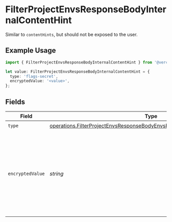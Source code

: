 # FilterProjectEnvsResponseBodyInternalContentHint

Similar to `contentHints`, but should not be exposed to the user.

## Example Usage

```typescript
import { FilterProjectEnvsResponseBodyInternalContentHint } from '@vercel/client/models/operations';

let value: FilterProjectEnvsResponseBodyInternalContentHint = {
  type: 'flags-secret',
  encryptedValue: '<value>',
};
```

## Fields

| Field            | Type                                                                                                                                                                     | Required           | Description                                                                                                                  |
| ---------------- | ------------------------------------------------------------------------------------------------------------------------------------------------------------------------ | ------------------ | ---------------------------------------------------------------------------------------------------------------------------- |
| `type`           | [operations.FilterProjectEnvsResponseBodyEnvsResponse200ApplicationJSONType](../../models/operations/filterprojectenvsresponsebodyenvsresponse200applicationjsontype.md) | :heavy_check_mark: | N/A                                                                                                                          |
| `encryptedValue` | _string_                                                                                                                                                                 | :heavy_check_mark: | Contains the `value` of the env variable, encrypted with a special key to make decryption possible in the subscriber Lambda. |
